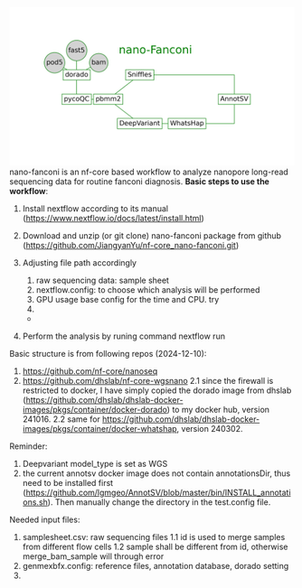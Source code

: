 ![alt text](https://github.com/JiangyanYu/nf-core_nano-fanconi/blob/main/docs/workflow_complete_graph.png)
nano-fanconi is an nf-core based workflow to analyze nanopore long-read sequencing data for routine fanconi diagnosis.
**Basic steps to use the workflow**:
1. Install nextflow according to its manual (https://www.nextflow.io/docs/latest/install.html)
2. Download and unzip (or git clone) nano-fanconi package from github (https://github.com/JiangyanYu/nf-core_nano-fanconi.git)
3. Adjusting file path accordingly
   1) raw sequencing data: sample sheet
   2) nextflow.config: to choose which analysis will be performed
   3) GPU usage base config for the time and CPU. try
   4) 

   -
4) Perform the analysis by runing command
  nextflow run

Basic structure is from following repos (2024-12-10):
1. https://github.com/nf-core/nanoseq
2. https://github.com/dhslab/nf-core-wgsnano
2.1 since the firewall is restricted to docker, I have simply copied the dorado image from dhslab (https://github.com/dhslab/dhslab-docker-images/pkgs/container/docker-dorado) to my docker hub, version 241016.
2.2 same for https://github.com/dhslab/dhslab-docker-images/pkgs/container/docker-whatshap, version 240302.

Reminder:
1) Deepvariant model_type is set as WGS
2) the current annotsv docker image does not contain annotationsDir, thus need to be installed first (https://github.com/lgmgeo/AnnotSV/blob/master/bin/INSTALL_annotations.sh). Then manually change the directory in the test.config file.

Needed input files:
1. samplesheet.csv: raw sequencing files
1.1 id is used to merge samples from different flow cells
1.2 sample shall be different from id, otherwise merge_bam_sample will through error
2. genmexbfx.config: reference files, annotation database, dorado setting
3. 

